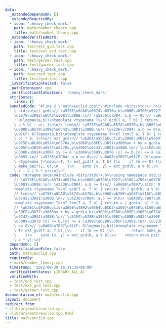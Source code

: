 ```yaml
---
data:
  _extendedDependsOn: []
  _extendedRequiredBy:
  - icon: ':heavy_check_mark:'
    path: math/number_theory.cpp
    title: math/number_theory.cpp
  _extendedVerifiedWith:
  - icon: ':heavy_check_mark:'
    path: test/ext_gcd.test.cpp
    title: test/ext_gcd.test.cpp
  - icon: ':heavy_check_mark:'
    path: test/garner.test.cpp
    title: test/garner.test.cpp
  - icon: ':heavy_check_mark:'
    path: test/gcd.test.cpp
    title: test/gcd.test.cpp
  _isVerificationFailed: false
  _pathExtension: cpp
  _verificationStatusIcon: ':heavy_check_mark:'
  attributes:
    links: []
  bundledCode: "#line 2 \"math/euclid.cpp\"\n#include <bits/stdc++.h>\nusing namespace\
    \ std;\n\n// gcd\n// \u975E\u8CA0\u6574\u6570a,b\u306E\u6700\u5927\u516C\u7D04\
    \u6570\u3092\u6C42\u3081\u308B.\n// \u5236\u7D04: a,b >= 0\n// \u8A08\u7B97\u91CF\
    : O(logmax(a,b))\ntemplate <typename T>\nT gcd(T a, T b) { return (b ? gcd(b,\
    \ a % b) : a); }\n\n// lcm\n// \u975E\u8CA0\u6574\u6570a,b\u306E\u6700\u5C0F\u516C\
    \u500D\u6570\u3092\u6C42\u3081\u308B.\n// \u5236\u7D04: a,b >= 0\n// \u8A08\u7B97\
    \u91CF: O(logmax(a,b))\ntemplate <typename T>\nT lcm(T a, T b) { return a / gcd(a,\
    \ b) * b; }\n\n// ext_gcd\n// \u62E1\u5F35Euclid\u306E\u4E92\u9664\u6CD5\u3067\
    \u975E\u8CA0\u6574\u6570a,b\u306B\u5BFE\u3057\u3066ax + by = gcd(a,b)\u3092\u6E80\
    \u305F\u3059\u6574\u6570x,y\u3092\u6C42\u3081\u308B.\n// \u51FA\u529B\u3055\u308C\
    \u308B\u5024\u306F xy != 0 \u306A\u3089\u3070 |x| <= b,|y| <= a \u3092\u6E80\u305F\
    \u3059.\n// \u5236\u7D04: a,b >= 0\n// \u8A08\u7B97\u91CF: O(logmax(a,b))\ntemplate\
    \ <typename T>\npair<T, T> ext_gcd(T a, T b) {\n    if (b == 0) {\n        return\
    \ make_pair(1, 0);\n    }\n    auto [x, y] = ext_gcd(b, a % b);\n    return make_pair(y,\
    \ x - a / b * y);\n}\n"
  code: "#pragma once\n#include <bits/stdc++.h>\nusing namespace std;\n\n// gcd\n\
    // \u975E\u8CA0\u6574\u6570a,b\u306E\u6700\u5927\u516C\u7D04\u6570\u3092\u6C42\
    \u3081\u308B.\n// \u5236\u7D04: a,b >= 0\n// \u8A08\u7B97\u91CF: O(logmax(a,b))\n\
    template <typename T>\nT gcd(T a, T b) { return (b ? gcd(b, a % b) : a); }\n\n\
    // lcm\n// \u975E\u8CA0\u6574\u6570a,b\u306E\u6700\u5C0F\u516C\u500D\u6570\u3092\
    \u6C42\u3081\u308B.\n// \u5236\u7D04: a,b >= 0\n// \u8A08\u7B97\u91CF: O(logmax(a,b))\n\
    template <typename T>\nT lcm(T a, T b) { return a / gcd(a, b) * b; }\n\n// ext_gcd\n\
    // \u62E1\u5F35Euclid\u306E\u4E92\u9664\u6CD5\u3067\u975E\u8CA0\u6574\u6570a,b\u306B\
    \u5BFE\u3057\u3066ax + by = gcd(a,b)\u3092\u6E80\u305F\u3059\u6574\u6570x,y\u3092\
    \u6C42\u3081\u308B.\n// \u51FA\u529B\u3055\u308C\u308B\u5024\u306F xy != 0 \u306A\
    \u3089\u3070 |x| <= b,|y| <= a \u3092\u6E80\u305F\u3059.\n// \u5236\u7D04: a,b\
    \ >= 0\n// \u8A08\u7B97\u91CF: O(logmax(a,b))\ntemplate <typename T>\npair<T,\
    \ T> ext_gcd(T a, T b) {\n    if (b == 0) {\n        return make_pair(1, 0);\n\
    \    }\n    auto [x, y] = ext_gcd(b, a % b);\n    return make_pair(y, x - a /\
    \ b * y);\n}"
  dependsOn: []
  isVerificationFile: false
  path: math/euclid.cpp
  requiredBy:
  - math/number_theory.cpp
  timestamp: '2022-08-30 16:11:35+09:00'
  verificationStatus: LIBRARY_ALL_AC
  verifiedWith:
  - test/gcd.test.cpp
  - test/ext_gcd.test.cpp
  - test/garner.test.cpp
documentation_of: math/euclid.cpp
layout: document
redirect_from:
- /library/math/euclid.cpp
- /library/math/euclid.cpp.html
title: math/euclid.cpp
---
```


